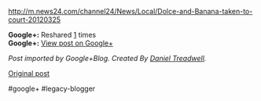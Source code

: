 <!--
date: '2012-03-26'
published: true
slug: 2012-03-shame-on-you-dolce-gabbana-bullying
time_to_read: 5
title: 'Shame on you Dolce &amp; Gabbana, bullying the small guys (Dolce and

  Banana)!'
-->

  
<http://m.news24.com/channel24/News/Local/Dolce-and-Banana-taken-to-court-20120325>

**Google+:** Reshared [1](https://plus.google.com/103392016560023386646/posts/1qWQ9xS1n9K) times  
 **Google+:** [View post on Google+](https://plus.google.com/103392016560023386646/posts/1qWQ9xS1n9K)

  
  
*Post imported by Google+Blog. Created By [Daniel Treadwell](http://minimali.se/).*

[Original post](https://ysfk.blogspot.com/2012/03/shame-on-you-dolce-gabbana-bullying.html)

#google+ #legacy-blogger 